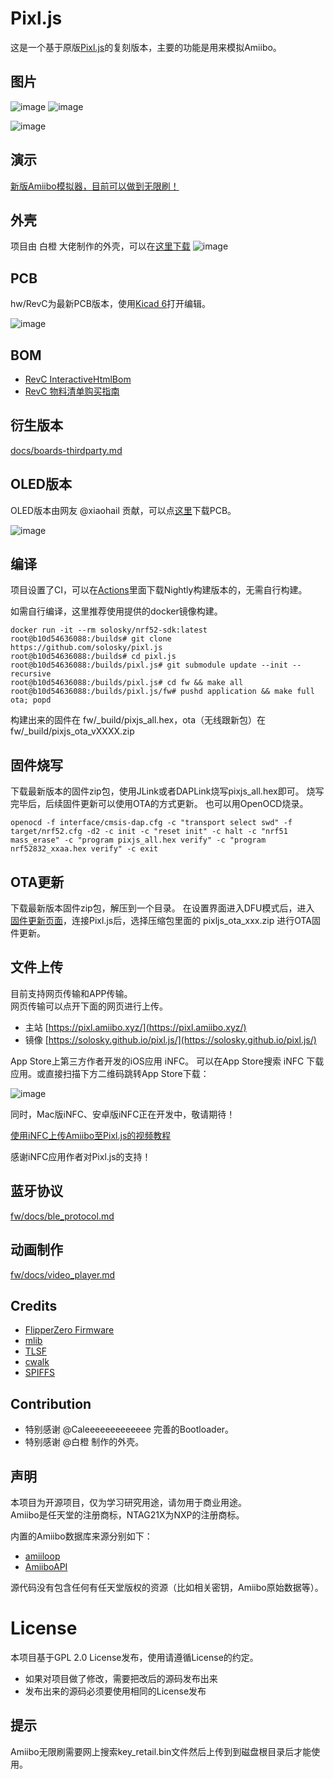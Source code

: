 # Pixl.js

这是一个基于原版[Pixl.js](http://www.espruino.com/Pixl.js)的复刻版本，主要的功能是用来模拟Amiibo。

## 图片

![image](https://github.com/solosky/pixl.js/blob/main/assets/pixljs-3.jpg)
![image](https://github.com/solosky/pixl.js/blob/main/assets/pixljs-4.jpg)

![image](https://github.com/solosky/pixl.js/blob/main/assets/pixljs-5.jpg)


## 演示

[新版Amiibo模拟器，目前可以做到无限刷！](https://www.bilibili.com/video/BV1TD4y1t76A/)

## 外壳

项目由 白橙 大佬制作的外壳，可以在[这里下载](https://www.thingiverse.com/thing:5877482) 
![image](https://github.com/solosky/pixl.js/blob/main/assets/pixjs-case1.png)

## PCB

hw/RevC为最新PCB版本，使用[Kicad 6](https://www.kicad.org/download/)打开编辑。

![image](https://github.com/solosky/pixl.js/blob/main/assets/pixljs-pcb-revc.png)

## BOM 

* [RevC InteractiveHtmlBom](docs/RevC-ibom.html)
* [RevC 物料清单购买指南](docs/RevC-bom.md)

## 衍生版本

[docs/boards-thirdparty.md](docs/boards-thirdparty.md)

## OLED版本

OLED版本由网友 @xiaohail 贡献，可以点[这里](https://gitlab.com/xiaohai/pixl.js)下载PCB。

![image](https://github.com/solosky/pixl.js/blob/main/assets/pixljs-oled1.png)


## 编译

项目设置了CI，可以在[Actions](https://github.com/solosky/pixl.js/actions/workflows/pixl.js-fw.yml)里面下载Nightly构建版本的，无需自行构建。

如需自行编译，这里推荐使用提供的docker镜像构建。
```
docker run -it --rm solosky/nrf52-sdk:latest
root@b10d54636088:/builds# git clone https://github.com/solosky/pixl.js
root@b10d54636088:/builds# cd pixl.js
root@b10d54636088:/builds/pixl.js# git submodule update --init --recursive
root@b10d54636088:/builds/pixl.js# cd fw && make all
root@b10d54636088:/builds/pixl.js/fw# pushd application && make full ota; popd
```
构建出来的固件在 fw/_build/pixjs_all.hex，ota（无线跟新包）在fw/_build/pixjs_ota_vXXXX.zip

## 固件烧写

下载最新版本的固件zip包，使用JLink或者DAPLink烧写pixjs_all.hex即可。
烧写完毕后，后续固件更新可以使用OTA的方式更新。
也可以用OpenOCD烧录。
```
openocd -f interface/cmsis-dap.cfg -c "transport select swd" -f target/nrf52.cfg -d2 -c init -c "reset init" -c halt -c "nrf51 mass_erase" -c "program pixjs_all.hex verify" -c "program nrf52832_xxaa.hex verify" -c exit
```

## OTA更新
下载最新版本固件zip包，解压到一个目录。
在设置界面进入DFU模式后，进入 [固件更新页面](https://thegecko.github.io/web-bluetooth-dfu/examples/web.html)，连接Pixl.js后，选择压缩包里面的 pixljs_ota_xxx.zip 进行OTA固件更新。


## 文件上传

目前支持网页传输和APP传输。 <br />
网页传输可以点开下面的网页进行上传。

* 主站 [https://pixl.amiibo.xyz/](https://pixl.amiibo.xyz/)
* 镜像 [https://solosky.github.io/pixl.js/](https://solosky.github.io/pixl.js/)

App Store上第三方作者开发的iOS应用 iNFC。
可以在App Store搜索 iNFC 下载应用。或直接扫描下方二维码跳转App Store下载：

![image](https://github.com/solosky/pixl.js/blob/main/assets/iNFC.jpg)

同时，Mac版iNFC、安卓版iNFC正在开发中，敬请期待！

[使用iNFC上传Amiibo至Pixl.js的视频教程](https://www.bilibili.com/video/BV1RV4y1f7bn/)

感谢iNFC应用作者对Pixl.js的支持！


## 蓝牙协议

[fw/docs/ble_protocol.md](fw/docs/ble_protocol.md)

## 动画制作

[fw/docs/video_player.md](fw/docs/video_player.md)


## Credits

* [FlipperZero Firmware](https://github.com/flipperdevices/flipperzero-firmware)
* [mlib](https://github.com/P-p-H-d/mlib)
* [TLSF](https://github.com/mattconte/tlsf)
* [cwalk](https://github.com/likle/cwalk)
* [SPIFFS](https://github.com/pellepl/spiffs)

## Contribution 

* 特别感谢 @Caleeeeeeeeeeeee 完善的Bootloader。
* 特别感谢 @白橙 制作的外壳。 


## 声明

本项目为开源项目，仅为学习研究用途，请勿用于商业用途。 <br />
Amiibo是任天堂的注册商标，NTAG21X为NXP的注册商标。

内置的Amiibo数据库来源分别如下：

* [amiiloop](https://download.amiloop.app/)
* [AmiiboAPI](https://www.amiiboapi.com/)

源代码没有包含任何有任天堂版权的资源（比如相关密钥，Amiibo原始数据等）。

# License

本项目基于GPL 2.0 License发布，使用请遵循License的约定。

* 如果对项目做了修改，需要把改后的源码发布出来
* 发布出来的源码必须要使用相同的License发布


## 提示 

Amiibo无限刷需要网上搜索key_retail.bin文件然后上传到到磁盘根目录后才能使用。
